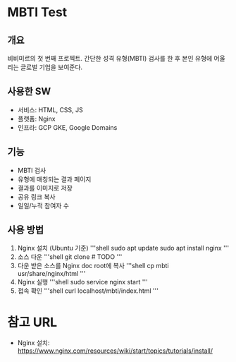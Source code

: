 # MBTI Test
## 개요
비비미르의 첫 번째 프로젝트. 간단한 성격 유형(MBTI) 검사를 한 후 본인 유형에 어울리는 글로벌 기업을 보여준다.
## 사용한 SW
- 서비스: HTML, CSS, JS
- 플랫폼: Nginx
- 인프라: GCP GKE, Google Domains
## 기능
- MBTI 검사
- 유형에 매칭되는 결과 페이지
- 결과를 이미지로 저장
- 공유 링크 복사
- 일일/누적 참여자 수
## 사용 방법
1. Nginx 설치 (Ubuntu 기준)
'''shell
sudo apt update
sudo apt install nginx
'''
2. 소스 다운
'''shell
git clone # TODO
'''
3. 다운 받은 소스를 Nginx doc root에 복사
'''shell
cp mbti usr/share/nginx/html
'''
4. Nginx 실행
'''shell
sudo service nginx start
'''
5. 접속 확인
'''shell
curl localhost/mbti/index.html
'''
# 참고 URL
- Nginx 설치: https://www.nginx.com/resources/wiki/start/topics/tutorials/install/
